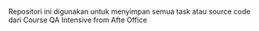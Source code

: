 Repositori ini digunakan untuk menyimpan semua task atau source code dari Course QA Intensive from Afte Office